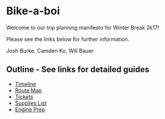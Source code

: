 # Bike-a-boi
Welcome to our trip planning manifesto for Winter Break 2k17!

Please see the links below for further information.

Josh Burke, Camden Ko, Will Bauer

## Outline - See links for detailed guides
* [Timeline](https://github.com/JoshBurke/Bike-a-boi/blob/master/Timeline.md)
* [Route Map](https://github.com/JoshBurke/Bike-a-boi/blob/master/Route.md)
* [Tickets](https://github.com/JoshBurke/Bike-a-boi/blob/master/Tickets.md)
* [Supplies List](https://github.com/JoshBurke/Bike-a-boi/blob/master/Supplies.md)
* [Engine Prep](https://github.com/JoshBurke/Bike-a-boi/blob/master/Engine.md)
